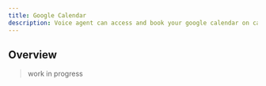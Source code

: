 ```yaml
---
title: Google Calendar
description: Voice agent can access and book your google calendar on call
---
```


## Overview

> work in progress
